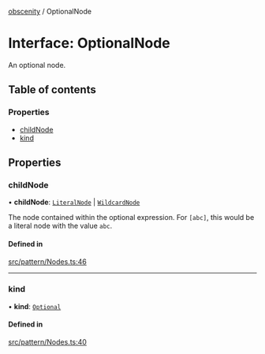 [obscenity](../README.md) / OptionalNode

# Interface: OptionalNode

An optional node.

## Table of contents

### Properties

- [childNode](OptionalNode.md#childnode)
- [kind](OptionalNode.md#kind)

## Properties

### childNode

• **childNode**: [`LiteralNode`](LiteralNode.md) \| [`WildcardNode`](WildcardNode.md)

The node contained within the optional expression. For `[abc]`, this
would be a literal node with the value `abc`.

#### Defined in

[src/pattern/Nodes.ts:46](https://github.com/jo3-l/obscenity/blob/ce020a0/src/pattern/Nodes.ts#L46)

___

### kind

• **kind**: [`Optional`](../enums/SyntaxKind.md#optional)

#### Defined in

[src/pattern/Nodes.ts:40](https://github.com/jo3-l/obscenity/blob/ce020a0/src/pattern/Nodes.ts#L40)
